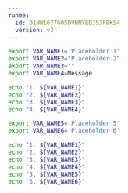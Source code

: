 ```yaml
---
runme:
  id: 01HW1677G0SDVNNYEDJS3PBKS4
  version: v3
---
```


```sh {"id":"01HW167A4SWNJ0AQZGNZ1Z38XZ","name":"vars","promptEnv":"auto"}
export VAR_NAME1='Placeholder 1'
export VAR_NAME2="Placeholder 2"
export VAR_NAME3=""
export VAR_NAME4=Message

echo "1. ${VAR_NAME1}"
echo "2. ${VAR_NAME2}"
echo "3. ${VAR_NAME3}"
echo "4. ${VAR_NAME4}"
```

```sh {"id":"01HW1B541A9P8BVBJZJ4E1XV1F","name":"vars2","promptEnv":"no"}
export VAR_NAME5='Placeholder 5'
export VAR_NAME6='Placeholder 6'

echo "1. ${VAR_NAME1}"
echo "2. ${VAR_NAME2}"
echo "3. ${VAR_NAME3}"
echo "4. ${VAR_NAME4}"
echo "5. ${VAR_NAME5}"
echo "6. ${VAR_NAME6}"
```
